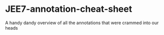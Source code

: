 # JEE7-annotation-cheat-sheet
A handy dandy overview of all the annotations that were crammed into our heads
